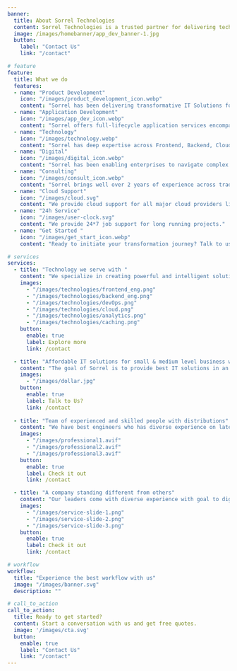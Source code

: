 ```yaml
---
banner:
  title: About Sorrel Technologies
  content: Sorrel Technologies is a trusted partner for delivering technology solutions to startups, small & medium business enterprises in India, Australia, UK and US. Our services include Product Engineering, Application Services, Digital and Consulting. We enable our clients to grow at a fast pace and help them serve their customers and citizens most efficiently.
  image: /images/homebanner/app_dev_banner-1.jpg
  button:
    label: "Contact Us"
    link: "/contact"

# feature
feature: 
  title: What we do
  features:
  - name: "Product Development"
    icon: "/images/product_development_icon.webp"
    content: "Sorrel has been delivering transformative IT Solutions for well over 2 years and has enabled over 10 global clients to achieve improved digital outcomes."
  - name: "Application Development"
    icon: "/images/app_dev_icon.webp"
    content: "Sorrel offers full-lifecycle application services encompass development, integration, modernization and independent testing & validation—leveraging AI, Agile, DevOps, APIs, Microservices and more"
  - name: "Technology"
    icon: "/images/technology.webp"
    content: "Sorrel has deep expertise across Frontend, Backend, Cloud, Application Development and Quality Engineering, driving maximum impact for clients with Agile and DevOps led development"
  - name: "Digital"
    icon: "/images/digital_icon.webp"
    content: "Sorrel has been enabling enterprises to navigate complex legacy landscapes and evolve into Digital businesses with comprehensive Enterprise Digital Transformation strategies"
  - name: "Consulting"
    icon: "/images/consult_icon.webp"
    content: "Sorrel brings well over 2 years of experience across traditional legacy and next-gen digital technologies with flexible and scalable engagement and delivery models"
  - name: "Cloud Support"
    icon: "/images/cloud.svg"
    content: "We provide cloud support for all major cloud providers like AWS, Microsoft Azure, & Google Cloud Platform"
  - name: "24h Service"
    icon: "/images/user-clock.svg"
    content: "We provide 24*7 job support for long running projects."
  - name: "Get Started "
    icon: "/images/get_start_icon.webp"
    content: "Ready to initiate your transformation journey? Talk to us."

# services
services:
  - title: "Technology we serve with "
    content: "We specialize in creating powerful and intelligent solutions, breakthrough products and enterprise applications using open-source software (OSS), technologies, open-standards, middle ware frameworks.Our open-source offerings includes Roadmap/Strategy, evaluation & assessment,Architecture Consulting & Product Evaluation,Open-source readiness assessment,Software and Web Development, Solution implementation & Roll out,Integration with existing applications, Successful migration to new technology,Technologies such as Java, php, Node.js, React, Angular, Next JS, Cloud, Devops"
    images:
      - "/images/technologies/frontend_eng.png"
      - "/images/technologies/backend_eng.png"
      - "/images/technologies/devOps.png"
      - "/images/technologies/cloud.png"
      - "/images/technologies/analytics.png"
      - "/images/technologies/caching.png"
    button:
      enable: true
      label: Explore more
      link: /contact

  - title: "Affordable IT solutions for small & medium level business with lowest price gauranted"
    content: "The goal of Sorrel is to provide best IT solutions in an affordable way so that everyone can digitalize their business. We challenge our lowest prices with best quality. We have best engineers with diverse experience who make sure to deliver quality products."
    images: 
      - "/images/dollar.jpg"
    button:
      enable: true
      label: Talk to Us?
      link: /contact
  
  - title: "Team of experienced and skilled people with distributions"
    content: "We have best engineers who has diverse experience on latest technologies. We work on strategic solutions with a vision to architect best applications which can scale in future.Our leaders come with diverse experience with goal to digitalize world and welfare of society. We works at very low margin so that most of the people benefit with IT solutions.The goal of Sorrel is to provide best IT solutions in an affordable way so that everyone can digitalize their business. We challenge our lowest prices with best quality. We have best engineers with diverse experience who make sure to deliver quality products."
    images:
      - "/images/professional1.avif"
      - "/images/professional2.avif"
      - "/images/professional3.avif"
    button:
      enable: true
      label: Check it out
      link: /contact

  - title: "A company standing different from others"
    content: "Our leaders come with diverse experience with goal to digitalize world and welfare of society. We works at very low margin so that most of the people benefit with IT solutions.  "
    images:
      - "/images/service-slide-1.png"
      - "/images/service-slide-2.png"
      - "/images/service-slide-3.png"
    button:
      enable: true
      label: Check it out
      link: /contact

# workflow
workflow: 
  title: "Experience the best workflow with us"
  image: "/images/banner.svg"
  description: ""

# call_to_action
call_to_action:
  title: Ready to get started?
  content: Start a conversation with us and get free quotes.
  image: '/images/cta.svg'
  button:
    enable: true
    label: "Contact Us"
    link: "/contact"
---
```

